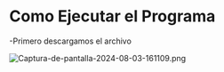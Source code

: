 # Como Ejecutar el Programa

-Primero descargamos el archivo 

![Captura-de-pantalla-2024-08-03-161109.png](https://i.postimg.cc/Y2D8bk8t/Captura-de-pantalla-2024-08-03-161109.png)
